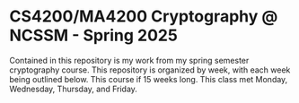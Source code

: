 # CS4200/MA4200 Cryptography @ NCSSM - Spring 2025
Contained in this repository is my work from my spring semester cryptography course. 
This repository is organized by week, with each week being outlined below. This 
course if 15 weeks long. This class met Monday, Wednesday, Thursday, and Friday.